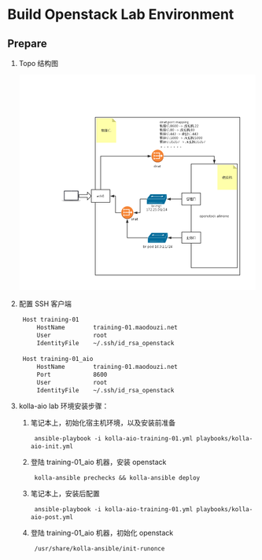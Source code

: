 # Build Openstack Lab Environment

## Prepare

1. Topo 结构图

    ![](img/openstack-env-architecture.png)

1. 配置 SSH 客户端

        Host training-01
            HostName        training-01.maodouzi.net
            User            root
            IdentityFile    ~/.ssh/id_rsa_openstack

        Host training-01_aio
            HostName        training-01.maodouzi.net
            Port            8600
            User            root
            IdentityFile    ~/.ssh/id_rsa_openstack

1. kolla-aio lab 环境安装步骤：
    1. 笔记本上，初始化宿主机环境，以及安装前准备

            ansible-playbook -i kolla-aio-training-01.yml playbooks/kolla-aio-init.yml

    1. 登陆 training-01_aio 机器，安装 openstack

            kolla-ansible prechecks && kolla-ansible deploy

    1. 笔记本上，安装后配置

            ansible-playbook -i kolla-aio-training-01.yml playbooks/kolla-aio-post.yml

    1. 登陆 training-01_aio 机器，初始化 openstack

            /usr/share/kolla-ansible/init-runonce
